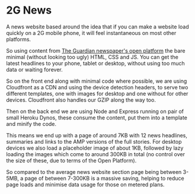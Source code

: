 # 2G News

A news website based around the idea that if you can make a website load quickly on a 2G mobile phone, it will feel instantaneous on most other platforms.

So using content from [The Guardian newspaper's open platform](http://open-platform.theguardian.com/) the bare minimal (without looking too ugly) HTML, CSS and JS. You can get the latest headlines to your phone, tablet or desktop, without using too much data or waiting forever.

So on the front end along with minimal code where possible, we are using Cloudfront as a CDN and using the device detection headers, to serve two different templates, one with images for desktop and one without for other devices. Cloudfront also handles our GZIP along the way too.

Then on the back end we are using Node and Express running on pair of small Heroku Dynos, these consume the content, put them into a template and minify the code.

This means we end up with a page of around 7KB with 12 news headlines, summaries and links to the AMP versions of the full stories. For desktop devices we also load a placeholder image of about 1KB, followed by lazy loading the images which come to around 300KB in total (no control over the size of these, due to terms of the Open Platform).

So compared to the average news website section page being between 3-5MB, a page of between 7-300KB is a massive saving, helping to reduce page loads and minimise data usage for those on metered plans.
